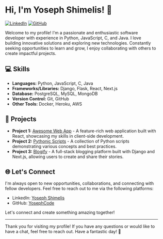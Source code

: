 <!-- Introduction -->
# Hi, I'm Yoseph Shimelis! 👋

[![LinkedIn](https://img.shields.io/badge/LinkedIn-Yoseph%20Shimelis-blue?style=flat-square&logo=linkedin&color=2867B2)](https://www.linkedin.com/in/yoseph-shimelis/)
[![GitHub](https://img.shields.io/badge/GitHub-Yoseph%20Shimelis-black?style=flat-square&logo=github&color=181717)](https://github.com/YosephCode)

Welcome to my profile! I'm a passionate and enthusiastic software developer with experience in Python, JavaScript, C, and Java. I love building innovative solutions and exploring new technologies. Constantly seeking opportunities to learn and grow, I enjoy collaborating with others to create impactful projects.

<!-- Skills -->
## 💻 Skills

- **Languages:** Python, JavaScript, C, Java
- **Frameworks/Libraries:** Django, Flask, React, Next.js
- **Database:** PostgreSQL, MySQL, MongoDB
- **Version Control:** Git, GitHub
- **Other Tools:** Docker, Heroku, AWS

<!-- Projects -->
## 🚀 Projects

- **Project 1:** [Awesome Web App](https://github.com/YosephCode/awesome-web-app) - A feature-rich web application built with React, showcasing my skills in client-side development.
- **Project 2:** [Pythonic Scripts](https://github.com/YosephCode/pythonic-scripts) - A collection of Python scripts demonstrating various concepts and best practices.
- **Project 3:** [Blogify](https://github.com/YosephCode/blogify) - A full-stack blogging platform built with Django and Next.js, allowing users to create and share their stories.

<!-- Connect -->
## 🌐 Let's Connect

I'm always open to new opportunities, collaborations, and connecting with fellow developers. Feel free to reach out to me via the following platforms:

- LinkedIn: [Yoseph Shimelis](https://www.linkedin.com/in/yoseph-shimelis/)
- GitHub: [YosephCode](https://github.com/YosephCode)

Let's connect and create something amazing together!

<!-- Footer -->
***

Thank you for visiting my profile! If you have any questions or would like to have a chat, feel free to reach out. Have a fantastic day! 🌟
